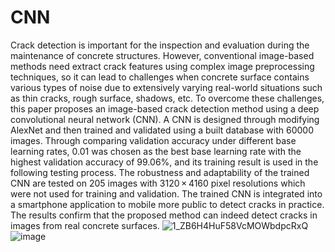# CNN
Crack detection is important for the inspection and evaluation during the maintenance of concrete structures. However, conventional image-based methods need extract crack features using complex image preprocessing techniques, so it can lead to challenges when concrete surface contains various types of noise due to extensively varying real-world situations such as thin cracks, rough surface, shadows, etc. To overcome these challenges, this paper proposes an image-based crack detection method using a deep convolutional neural network (CNN). A CNN is designed through modifying AlexNet and then trained and validated using a built database with 60000 images. Through comparing validation accuracy under different base learning rates, 0.01 was chosen as the best base learning rate with the highest validation accuracy of 99.06%, and its training result is used in the following testing process. The robustness and adaptability of the trained CNN are tested on 205 images with 3120 × 4160 pixel resolutions which were not used for training and validation. The trained CNN is integrated into a smartphone application to mobile more public to detect cracks in practice. The results confirm that the proposed method can indeed detect cracks in images from real concrete surfaces.
![1_ZB6H4HuF58VcMOWbdpcRxQ](https://user-images.githubusercontent.com/70472055/130177398-993a26e0-2d7a-42bf-b08f-c122d1680c4e.png)
![image](https://user-images.githubusercontent.com/70472055/130563401-e9202846-b093-45d3-829f-92ed4fd60b1f.png)

